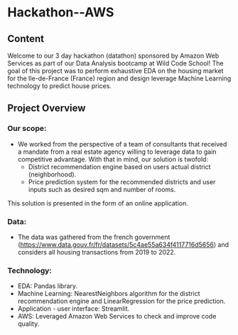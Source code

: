 # Hackathon--AWS

## Content
Welcome to our 3 day hackathon (datathon) sponsored by Amazon Web Services as part of our Data Analysis bootcamp at Wild Code School! 
The goal of this project was to perform exhaustive EDA on the housing market for the Ile-de-France (France) region and design leverage Machine Learning technology to predict house prices. 

## Project Overview

### Our scope:
- We worked from the perspective of a team of consultants that received a mandate from a real estate agency willing to leverage data to gain competitive advantage. With that in mind, our solution is twofold:
    - District recommendation engine based on users actual district (neighborhood). 
    - Price prediction system for the recommended districts and user inputs such as desired sqm and number of rooms. 
 
 This solution is presented in the form of an online application.

### Data:
- The data was gathered from the french government (https://www.data.gouv.fr/fr/datasets/5c4ae55a634f4117716d5656) and considers all housing transactions from 2019 to 2022. 

### Technology:
- EDA: Pandas library. 
- Machine Learning: NearestNeighbors algorithm for the district recommendation engine and LinearRegression for the price prediction. 
- Application - user interface: Streamlit. 
- AWS: Leveraged Amazon Web Services to check and improve code quality. 
